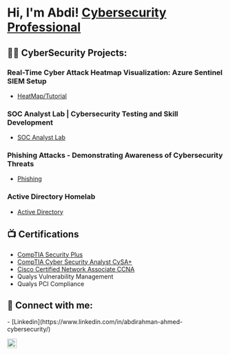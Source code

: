 <h1>Hi, I'm Abdi! <a href="https://www.linkedin.com/in/abdirahman-ahmed-cybersecurity/">Cybersecurity Professional</a>

<h2>👨‍💻 CyberSecurity Projects:</h2>

### Real-Time Cyber Attack Heatmap Visualization: Azure Sentinel SIEM Setup
- [HeatMap/Tutorial](https://github.com/Abdi-Ahmed1/SIEM-Project)

### SOC Analyst Lab | Cybersecurity Testing and Skill Development
- [SOC Analyst Lab](https://github.com/Abdi-Ahmed1/SOC-Analyst-Lab)

### Phishing Attacks - Demonstrating Awareness of Cybersecurity Threats
- [Phishing](https://github.com/Abdi-Ahmed1/Phishing-lab)


### Active Directory Homelab
- [Active Directory](https://github.com/Abdi-Ahmed1/Active-Directory-Lab)
  


<h2>📺 Certifications</h2>

- [CompTIA Security Plus](https://www.credly.com/badges/c0195cc0-8d1e-45c9-ac17-e39430b74c18/public_url)
- [CompTIA Cyber Security Analyst CySA+](https://www.credly.com/badges/04816fa7-6611-4651-b11b-780f60db7e95/public_url)
- [Cisco Certified Network Associate CCNA](https://www.credly.com/badges/b6d81129-acda-4b82-955f-e74e9910feb3/public_url)
 - Qualys Vulnerability Management
 - Qualys PCI Compliance

<h2> 🤳 Connect with me:</h2>
- [Linkedin](https://www.linkedin.com/in/abdirahman-ahmed-cybersecurity/)

[<img align="left" alt="AbdirahmanAhmed | LinkedIn" width="22px" src="https://cdn.jsdelivr.net/npm/simple-icons@v3/icons/linkedin.svg" />][linkedin]


[linkedin]: (https://www.linkedin.com/in/abdirahman-ahmed-cybersecurity/)

<!--


- 🔭 I’m currently working on ...
- 🌱 I’m currently learning ...
- 👯 I’m looking to collaborate on ...
- 🤔 I’m looking for help with ...
- 💬 Ask me about ...
- 📫 How to reach me: ...
- 😄 Pronouns: ...
- ⚡ Fun fact: ...
-->
